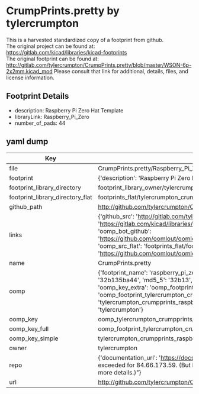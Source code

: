 # CrumpPrints.pretty by tylercrumpton  
This is a harvested standardized copy of a footprint from github.  
The original project can be found at:  
https://gitlab.com/kicad/libraries/kicad-footprints  
The original footprint can be found at:
http://gitlab.com/tylercrumpton/CrumpPrints.pretty/blob/master/WSON-6p-2x2mm.kicad_mod
Please consult that link for additional, details, files, and license information.  
## Footprint Details
* description: Raspberry Pi Zero Hat Template  
* libraryLink: Raspberry_Pi_Zero  
* number_of_pads: 44  
## yaml dump  
| Key | Value |  
| --- | --- |  
| file | CrumpPrints.pretty/Raspberry_Pi_Zero.kicad_mod |  
| footprint | {'description': 'Raspberry Pi Zero Hat Template', 'libraryLink': 'Raspberry_Pi_Zero', 'number_of_pads': 44} |  
| footprint_library_directory | footprint_library_owner/tylercrumpton_CrumpPrints.pretty |  
| footprint_library_directory_flat | footprints_flat/tylercrumpton_crumpprints_raspberry_pi_zero/working |  
| github_path | http://github.com/tylercrumpton/CrumpPrints.pretty/blob/master/Raspberry_Pi_Zero.kicad_mod |  
| links | {'github_src': 'http://gitlab.com/tylercrumpton/CrumpPrints.pretty/blob/master/WSON-6p-2x2mm.kicad_mod', 'github_src_repo': 'https://gitlab.com/kicad/libraries/kicad-footprints', 'oomp_bot': 'footprints/tylercrumpton_crumpprints_raspberry_pi_zero/working', 'oomp_bot_github': 'https://github.com/oomlout/oomlout_oomp_footprint_bot/tree/main/footprints/tylercrumpton_crumpprints_raspberry_pi_zero/working', 'oomp_src_flat': 'footprints_flat/footprints_flat/tylercrumpton_crumpprints_raspberry_pi_zero/working', 'oomp_src_flat_github': 'https://github.com/oomlout/oomlout_oomp_footprint_src/tree/main/footprints_flat/tylercrumpton_crumpprints_raspberry_pi_zero/working'} |  
| name | CrumpPrints.pretty |  
| oomp | {'footprint_name': 'raspberry_pi_zero', 'library_name': 'crumpprints', 'md5': '32b135ba44433cb254edce60c13bc0a5', 'md5_10': '32b135ba44', 'md5_5': '32b13', 'md5_6': '32b135', 'oomp_key': 'oomp_tylercrumpton_crumpprints_raspberry_pi_zero', 'oomp_key_extra': 'oomp_footprint_tylercrumpton_crumpprints_raspberry_pi_zero', 'oomp_key_full': 'oomp_footprint_tylercrumpton_crumpprints_raspberry_pi_zero_32b135', 'oomp_key_simple': 'tylercrumpton_crumpprints_raspberry_pi_zero', 'original_filename': 'CrumpPrints.pretty/Raspberry_Pi_Zero.kicad_mod', 'owner_name': 'tylercrumpton'} |  
| oomp_key | oomp_tylercrumpton_crumpprints_raspberry_pi_zero |  
| oomp_key_full | oomp_footprint_tylercrumpton_crumpprints_raspberry_pi_zero |  
| oomp_key_simple | tylercrumpton_crumpprints_raspberry_pi_zero |  
| owner | tylercrumpton |  
| repo | {'documentation_url': 'https://docs.github.com/rest/overview/resources-in-the-rest-api#rate-limiting', 'message': "API rate limit exceeded for 84.66.173.59. (But here's the good news: Authenticated requests get a higher rate limit. Check out the documentation for more details.)"} |  
| url | http://github.com/tylercrumpton/CrumpPrints.pretty |  

